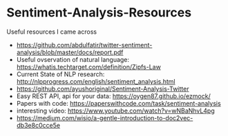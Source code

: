 # Sentiment-Analysis-Resources
Useful resources I came across

- https://github.com/abdulfatir/twitter-sentiment-analysis/blob/master/docs/report.pdf
- Useful ovservation of natural language: https://whatis.techtarget.com/definition/Zipfs-Law
- Current State of NLP research: http://nlpprogress.com/english/sentiment_analysis.html
- https://github.com/ayushoriginal/Sentiment-Analysis-Twitter
- Easy REST API, api for your data: https://oygen87.github.io/ezmock/
- Papers with code: https://paperswithcode.com/task/sentiment-analysis
- interesting video: https://www.youtube.com/watch?v=wNBaNhvL4pg
- https://medium.com/wisio/a-gentle-introduction-to-doc2vec-db3e8c0cce5e
